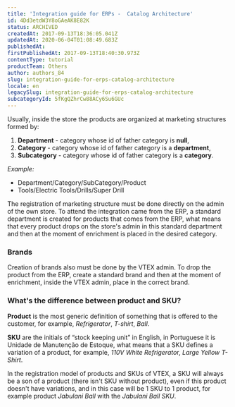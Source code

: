 ```yaml
---
title: 'Integration guide for ERPs -  Catalog Architecture'
id: 4Dd3etdW3Y8oGAeAK8E82K
status: ARCHIVED
createdAt: 2017-09-13T18:36:05.041Z
updatedAt: 2020-06-04T01:08:49.683Z
publishedAt: 
firstPublishedAt: 2017-09-13T18:40:30.973Z
contentType: tutorial
productTeam: Others
author: authors_84
slug: integration-guide-for-erps-catalog-architecture
locale: en
legacySlug: integration-guide-for-erps-catalog-architecture
subcategoryId: 5fKgQZhrCw88ACy6Su6GUc
---
```


Usually, inside the store the products are organized at marketing structures formed by:

1. **Department** - category whose id of father category is **null**,
2. **Category** - category whose id of father category is a **department**,
3. **Subcategory** - category whose id of father category is a **category**.

_Example:_

* Department/Category/SubCategory/Product
* Tools/Electric Tools/Drills/Super Drill

The registration of marketing structure must be done directly on the admin of the own store. To attend the integration came from the ERP, a standard department is created for products that comes from the ERP, what means that every product drops on the store's admin in this standard department and then at the moment of enrichment is placed in the desired category. 

### Brands

Creation of brands also must be done by the VTEX admin. To drop the product from the ERP, create a standard brand and then at the moment of enrichment, inside the VTEX admin, place in the correct brand.


### What's the difference between product and SKU?

**Product** is the most generic definition of something that is offered to the customer, for example, *Refrigerator*, *T-shirt*, *Ball*.

**SKU** are the initials of “stock keeping unit” in English, in Portuguese it is Unidade de Manutenção de Estoque, what means that a SKU defines a variation of a product, for example, *110V White Refrigerato*r, *Large Yellow T-Shirt*.

In the registration model of products and SKUs of VTEX, a SKU will always be a son of a product (there isn't SKU without product), even if this product doesn't have variations, and in this case will be 1 SKU to 1 product, for example product *Jabulani Ball* with the *Jabulani Ball SKU*.
